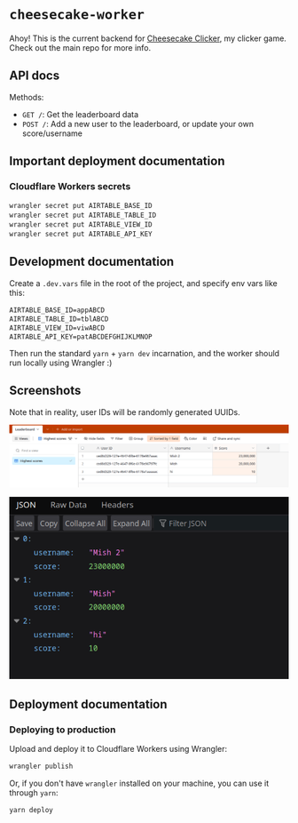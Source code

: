 # `cheesecake-worker`

Ahoy! This is the current backend for [Cheesecake Clicker](https://github.com/MMK21Hub/cheesecake-clicker), my clicker game. Check out the main repo for more info.

## API docs

Methods:

- `GET /`: Get the leaderboard data
- `POST /`: Add a new user to the leaderboard, or update your own score/username

## Important deployment documentation

### Cloudflare Workers secrets

```bash
wrangler secret put AIRTABLE_BASE_ID
wrangler secret put AIRTABLE_TABLE_ID
wrangler secret put AIRTABLE_VIEW_ID
wrangler secret put AIRTABLE_API_KEY
```

## Development documentation

Create a `.dev.vars` file in the root of the project, and specify env vars like this:

```env
AIRTABLE_BASE_ID=appABCD
AIRTABLE_TABLE_ID=tblABCD
AIRTABLE_VIEW_ID=viwABCD
AIRTABLE_API_KEY=patABCDEFGHIJKLMNOP
```

Then run the standard `yarn` + `yarn dev` incarnation, and the worker should run locally using Wrangler :)

## Screenshots

Note that in reality, user IDs will be randomly generated UUIDs.

![Screenshot of the Airtable base](airtable-screenshot.png)

![Screenshot of the JSON response from a GET request in Firefox](example-get-json.png)

## Deployment documentation

### Deploying to production

Upload and deploy it to Cloudflare Workers using Wrangler:

```bash
wrangler publish
```

Or, if you don't have `wrangler` installed on your machine, you can use it through `yarn`:

```bash
yarn deploy
```
